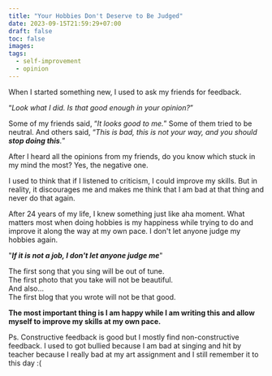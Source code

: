 ```yaml
---
title: "Your Hobbies Don't Deserve to Be Judged"
date: 2023-09-15T21:59:29+07:00
draft: false
toc: false
images:
tags: 
  - self-improvement
  - opinion
---
```


When I started something new, I used to ask my friends for feedback.

“*Look what I did. Is that good enough in your opinion?*”

Some of my friends said, “*It looks good to me.*” Some of them tried to be neutral. And others said, “*This is bad, this is not your way, and you should **stop doing this**.*”

After I heard all the opinions from my friends, do you know which stuck in my mind the most?
Yes, the negative one.

I used to think that if I listened to criticism, I could improve my skills.
But in reality, it discourages me and makes me think that I am bad at that thing and never do that again.

After 24 years of my life, I knew something just like aha moment. What matters most when doing hobbies is my happiness while trying to do and improve it along the way at my own pace.
I don't let anyone judge my hobbies again.

"***If it is not a job, I don't let anyone judge me***"

The first song that you sing will be out of tune.  
The first photo that you take will not be beautiful.  
And also...  
The first blog that you wrote will not be that good.  

**The most important thing is I am happy while I am writing this and allow myself to improve my skills at my own pace.**


Ps. Constructive feedback is good but I mostly find non-constructive feedback. I used to got bullied because I am bad at singing and hit by teacher because I really bad at my art assignment and I still remember it to this day :(
